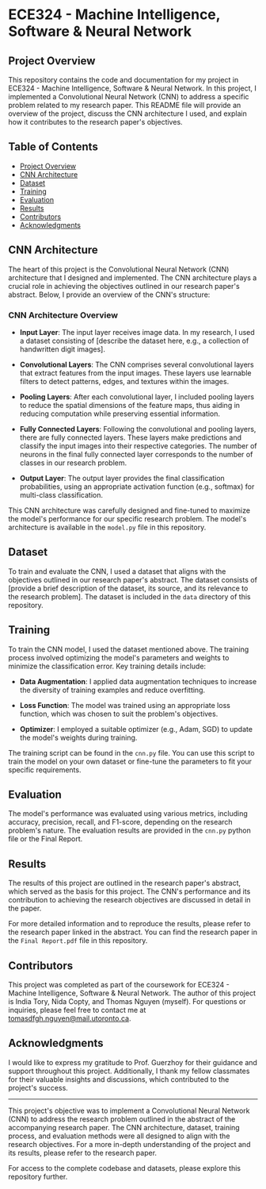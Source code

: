 # ECE324 - Machine Intelligence, Software & Neural Network

## Project Overview

This repository contains the code and documentation for my project in ECE324 - Machine Intelligence, Software & Neural Network. In this project, I implemented a Convolutional Neural Network (CNN) to address a specific problem related to my research paper. This README file will provide an overview of the project, discuss the CNN architecture I used, and explain how it contributes to the research paper's objectives.

## Table of Contents

- [Project Overview](#project-overview)
- [CNN Architecture](#cnn-architecture)
- [Dataset](#dataset)
- [Training](#training)
- [Evaluation](#evaluation)
- [Results](#results)
- [Contributors](#contributors)
- [Acknowledgments](#acknowledgments)

## CNN Architecture

The heart of this project is the Convolutional Neural Network (CNN) architecture that I designed and implemented. The CNN architecture plays a crucial role in achieving the objectives outlined in our research paper's abstract. Below, I provide an overview of the CNN's structure:

### CNN Architecture Overview

- **Input Layer**: The input layer receives image data. In my research, I used a dataset consisting of [describe the dataset here, e.g., a collection of handwritten digit images].

- **Convolutional Layers**: The CNN comprises several convolutional layers that extract features from the input images. These layers use learnable filters to detect patterns, edges, and textures within the images.

- **Pooling Layers**: After each convolutional layer, I included pooling layers to reduce the spatial dimensions of the feature maps, thus aiding in reducing computation while preserving essential information.

- **Fully Connected Layers**: Following the convolutional and pooling layers, there are fully connected layers. These layers make predictions and classify the input images into their respective categories. The number of neurons in the final fully connected layer corresponds to the number of classes in our research problem.

- **Output Layer**: The output layer provides the final classification probabilities, using an appropriate activation function (e.g., softmax) for multi-class classification.

This CNN architecture was carefully designed and fine-tuned to maximize the model's performance for our specific research problem. The model's architecture is available in the `model.py` file in this repository.

## Dataset

To train and evaluate the CNN, I used a dataset that aligns with the objectives outlined in our research paper's abstract. The dataset consists of [provide a brief description of the dataset, its source, and its relevance to the research problem]. The dataset is included in the `data` directory of this repository.

## Training

To train the CNN model, I used the dataset mentioned above. The training process involved optimizing the model's parameters and weights to minimize the classification error. Key training details include:

- **Data Augmentation**: I applied data augmentation techniques to increase the diversity of training examples and reduce overfitting.

- **Loss Function**: The model was trained using an appropriate loss function, which was chosen to suit the problem's objectives.

- **Optimizer**: I employed a suitable optimizer (e.g., Adam, SGD) to update the model's weights during training.

The training script can be found in the `cnn.py` file. You can use this script to train the model on your own dataset or fine-tune the parameters to fit your specific requirements.

## Evaluation

The model's performance was evaluated using various metrics, including accuracy, precision, recall, and F1-score, depending on the research problem's nature. The evaluation results are provided in the `cnn.py` python file or the Final Report.

## Results

The results of this project are outlined in the research paper's abstract, which served as the basis for this project. The CNN's performance and its contribution to achieving the research objectives are discussed in detail in the paper.

For more detailed information and to reproduce the results, please refer to the research paper linked in the abstract. You can find the research paper in the `Final Report.pdf` file in this repository.

## Contributors

This project was completed as part of the coursework for ECE324 - Machine Intelligence, Software & Neural Network. The author of this project is India Tory, Nida Copty, and Thomas Nguyen (myself). For questions or inquiries, please feel free to contact me at tomasdfgh.nguyen@mail.utoronto.ca.

## Acknowledgments

I would like to express my gratitude to Prof. Guerzhoy for their guidance and support throughout this project. Additionally, I thank my fellow classmates for their valuable insights and discussions, which contributed to the project's success.

---

This project's objective was to implement a Convolutional Neural Network (CNN) to address the research problem outlined in the abstract of the accompanying research paper. The CNN architecture, dataset, training process, and evaluation methods were all designed to align with the research objectives. For a more in-depth understanding of the project and its results, please refer to the research paper.

For access to the complete codebase and datasets, please explore this repository further.

